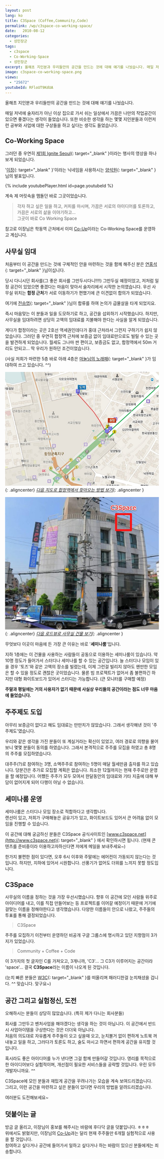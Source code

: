 ```yaml
---
layout: post
lang: ko
title: C3Space (Coffee,Community,Code)
permalink: /wp/c3space-co-working-space/
date:   2010-08-12
categories:
  - 성민장군
tags:
  - c3space
  - Co-Working-Space
  - 성민장군
excerpt: 올해초 지인분과 우리들만의 공간을 만드는 것에 대해 얘기를 나눴습니다. 매일 저녁에 술자리가 아닌 이상 집으로 가서 쉬는 일상에서 가끔은 나만의 작업공간이 있으면 좋겠다는 생각이 들었습니다. 또한 비슷한 생각을 하는 몇몇 지인분들과 이런저런 공부와 사업에 대한 구상들을 하고 싶다는 생각도 들었습니다. 처음부터 이 공간을 만드는 것에 구체적인 안을 마련하는 것을 함께 해주신 분은 연홍석님이십니다. 당시 다니시던 회사를(그 좋은 회사를 그만두시다니!!!!) 그만두실 예정이었고, 저처럼 일정 공간이 있었으면 좋겠다는 마음이 맞아서 술자리에서 시작한 논의였습니다. 우선 사무실 위치는 합정 근처가 서로 이동하기가 편했기에 큰 이견 [...]
image: c3space-co-working-space.png
views:
  - "25672"
youtubeId: RFloUT9KdUA
---
```


올해초 지인분과 우리들만의 공간을 만드는 것에 대해 얘기를 나눴습니다.

매일 저녁에 술자리가 아닌 이상 집으로 가서 쉬는 일상에서 가끔은 나만의 작업공간이 있으면 좋겠다는 생각이 들었습니다. 또한 비슷한 생각을 하는 몇몇 지인분들과 이런저런 공부와 사업에 대한 구상들을 하고 싶다는 생각도 들었습니다.

## Co-Working Space

그러던 중 우연히 [제1회 Ignite Seoul](http://igniteseoul.org/blog/?p=171){: target="_blank" }이라는 행사의 영상을 하나 보게 되었습니다.
  
'[이장](http://twitter.com/ejang){: target="_blank" }'이라는 닉네임을 사용하시는 [양석원](http://ejang.net/){: target="_blank" }님의 발표입니다.

{% include youtubePlayer.html id=page.youtubeId %}

계속 제 머릿속을 맴돌던 바로 그곳이었습니다.

> 각자 하고 싶은 일을 하고, 커피를 마시며, 가끔은 서로의 아이디어를 토론하고, 가끔은 서로의 삶을 이야기하고...  
> 그곳이 바로 Co Working Space

참고로 이장님은 학동역 근처에서 이미 [Co-Up](http://co-up.com/)이라는 Co-Working Space를 운영하고 계십니다.

## 사무실 임대

처음부터 이 공간을 만드는 것에 구체적인 안을 마련하는 것을 함께 해주신 분은 [연홍석](http://blog.wystan.net/){: target="_blank" }님이십니다.

당시 다니시던 회사를(그 좋은 회사를 그만두시다니!!!!) 그만두실 예정이었고, 저처럼 일정 공간이 있었으면 좋겠다는 마음이 맞아서 술자리에서 시작한 논의였습니다. 우선 사무실 위치는 **합정 근처**가 서로 이동하기가 편했기에 큰 이견없이 합의가 되었습니다.

여기에 [전승엽](http://me2day.net/yubs){: target="_blank" }님이 합류를 하여 논의가 급물살을 타게 되었지요.

즉시 마음맞는 이 분들과 일을 도모하기로 하고, 공간을 섭외하기 시작했습니다. 하지만, 사무실을 임대하려면 상당히 고액의 임대료를 지불해야 한다는 사실을 알게 되었습니다.

게다가 합정이라는 곳은 2호선 역세권인데다가 홍대 근처라서 그런지 구하기가 쉽지 않았습니다. 그러던 중 우연히 합정역 근처에 보증금 없이 임대료만으로도 빌릴 수 있는 곳을 발견하게 되었습니다. 월세도 그나마 싼 편이고, 보증금도 없고, 합정역에서 50m 거리도 안되고... 딱 우리가 원하던 조건이었습니다.
  
(사실 저희가 마련한 5층 바로 아래 4층은 [마눌님의 노래패](http://www.uni-nara.com){: target="_blank" }가 임대하여 쓰고 있습니다. ^^)

![C3Space 찾아오기](/assets/img/2010/jangkunblog_100811_2.jpg){: .aligncenter}
*[다음 지도로 합정역에서 찾아오는 방법 보기](http://local.daum.net/map/index.jsp?SP=RIS&sX=481363&sY=1125424&eX=481046&eY=1125774&map_type=TYPE_MAP&map_hybrid=true&sName=%BC%AD%BF%EF%C6%AF%BA%B0%BD%C3+%B8%B6%C6%F7%B1%B8+%BC%AD%B1%B3%B5%BF&eName=%BC%AD%BF%EF%C6%AF%BA%B0%BD%C3+%B8%B6%C6%F7%B1%B8+%BC%AD%B1%B3%B5%BF)*{: .aligncenter }

![남성빌딩 5층](/assets/img/2010/jangkunblog_100811_1.jpg){: .aligncenter}
*[다음 로드뷰로 사무실 건물 보기](http://local.daum.net/map/index.jsp?wx=481056&wy=1125750&level=3&panoid=4258222&zoom=0&pan=6.016056848873632&tilt=-8.355634512324507&poi=false&map_type=TYPE_MAP&map_hybrid=true&map_attribute=ROADVIEW&screenMode=normal)*{: .aligncenter }

무엇보다 이곳이 마음에 든 가장 큰 이유는 바로 '**세미나룸**'입니다.

지하 1층에는 이 건물을 사용하는 사람들이 공동으로 이용하는 세미나룸이 있습니다. 약 10명 정도가 들어가서 스터디나 세미나를 할 수 있는 공간입니다. 늘 스터디나 모임이 있을 경우 '토즈'와 같은 고액의 장소를 빌렸는데, 이제 그런걸 빌리지 않아도 왠만한 모임은 할 수 있을 정도로 괜찮은 곳이었습니다. 물론 빔 프로젝트가 없어서 좀 불편하긴 하지만 대형 화이트보드가 있어서 스터디는 가능합니다. (큰 모니터를 구매할 예정)

**주말과 평일에는 거의 사용자가 없기 때문에 사실상 우리들의 공간이라는 점도 너무 마음에 들었습니다.**

## 주주제도 도입

아무리 보증금이 없다고 해도 임대료는 만만치가 않았습니다. 그래서 생각해낸 것이 '주주제도'였습니다.

우리와 같은 생각을 가진 분들이 또 계실거라는 확신이 있었고, 여러 경로로 의향을 물어보니 몇몇 분들이 동의를 하였습니다. 그래서 본격적으로 주주를 모집을 하였고 총 8명의 주주를 모집하였습니다.

대주주(?)로 참여하는 3명, 소액주주로 참여하는 5명이 매달 월세만큼 출자를 하고 있습니다. 당분간은 추가로 모집할 계획은 없습니다. 최소한 12월까지는 현재 주주로만 운영을 할 예정입니다. 어쨌든 주주가 모두 모여서 한달동안의 임대료와 기타 지출에 대해 부담이 없어지게 되어 다행이 아닐 수 없습니다.

## 세미나룸 운영

세미나룸은 스터디나 모임 장소로 적합하다고 생각합니다.  
랜선이 있고, 저희가 구매해놓은 공유기가 있고, 화이트보드도 있어서 큰 어려움 없이 모임을 진행할 수 있습니다.

이 공간에 대해 궁금하신 분들은 C3Space 공식사이트인 [www.c3space.net](http://www.c3space.net){: target="_blank" } 에서 확인하시면 됩니다. (현재 콘텐츠를 준비중이라 이용하고자하신다면 저에게 메일을 보내주세요~)

한가지 불편한 점이 있다면, 오후 6시 이후와 주말에는 에어컨이 가동되지 않는다는 것입니다. 하지만, 지하에 있어서 시원합니다. 선풍기가 없어도 더위를 느끼지 못할 정도입니다.

## C3Space

사무실의 이름을 정하는 것을 가장 우선시했습니다. 향후 이 공간에 모인 사람들 위주로 아이디어를 내고, 이를 직접 만들어보는 등 프로젝트를 이어갈 예정이기 때문에 거기에 걸맞는 이름을 정해야한다고 생각했습니다. 다양한 이름들이 안으로 나왔고, 주주들의 투표를 통해 결정되었습니다.

> C3Space

주주를 모집하기 이전부터 운영하던 비공개 구글 그룹스에 명시하고 있던 지향점이 3가지가 있었습니다.

> Community + Coffee + Code

이 3가지의 첫 글자인 C를 가져오고, 3개니까, 'C3'... 그 C3가 이루어지는 공간이라 'space'... 결국 **C3Space**라는 이름이 나오게 된 것입니다.
  
(눈치 빠른 분들은 [W3C](http://www.w3c.org){: target="_blank" }를 떠올리며 패러디한걸 눈치채셨을 겁니다. ^^ 맞습니다. 맞구요~)

## 공간 그리고 실험정신, 도전

오해하시는 분들이 상당히 많았습니다. (특히 제가 다니는 회사분들)

회사를 그만두고 벤처사업을 해야겠다는 생각을 하는 것이 아닙니다. 이 공간에서 반드시 사업아이템을 구상한다는 것은 더더욱 아닙니다.  
처음의 의도대로 자유롭게 주주들이 오고 싶을때 오고, 눈치볼거 없이 편하게 노트북 꺼내놓고 일을 하고, 그러다가 토론도 하고, 술도 마시고 하면서 편하게 공간을 유지할 것입니다.

혹시라도 좋은 아이디어를 누가 낸다면 그걸 함께 만들어갈 것입니다. 영리를 목적으로한 아이디어보다 실험적이며, 개선점이 필요한 서비스들을 공략할 것입니다. 우린 모두 개발자니까요. ^^

C3Space에 모인 분들과 재밌게 공간을 꾸려나가는 모습을 계속 보여드리겠습니다.  
그리고, 이런 공간을 마련하고 싶은 분들이 있다면 우리의 방법을 알려드리겠습니다.

여러분도 도전해보세요~

## 덧붙이는 글

방금 글 올리고, 이장님이 홍보를 해주시는 바람에 후다닥 글을 덧붙입니다. ㅎㅎㅎ  
위에서도 밝혔지만, 이장님의 [Co-Up](http://co-up.com/)과는 달리 현재 주주들만 6개월 실험적으로 사용을 할 것입니다.   
참여하고 싶다거나 공간에 들어가서 일하고 싶다거나 하는 바람이 있으신 분들에게는 죄송합니다.